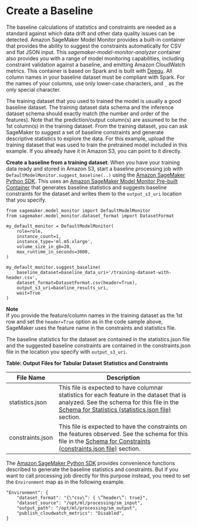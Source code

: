 # Create a Baseline<a name="model-monitor-create-baseline"></a>

The baseline calculations of statistics and constraints are needed as a standard against which data drift and other data quality issues can be detected\. Amazon SageMaker Model Monitor provides a built\-in container that provides the ability to suggest the constraints automatically for CSV and flat JSON input\. This *sagemaker\-model\-monitor\-analyzer* container also provides you with a range of model monitoring capabilities, including constraint validation against a baseline, and emitting Amazon CloudWatch metrics\. This container is based on Spark and is built with [Deequ](https://github.com/awslabs/deequ)\. All column names in your baseline dataset must be compliant with Spark\. For the names of your columns, use only lower\-case characters, and `_` as the only special character\.

The training dataset that you used to trained the model is usually a good baseline dataset\. The training dataset data schema and the inference dataset schema should exactly match \(the number and order of the features\)\. Note that the prediction/output column\(s\) are assumed to be the 1st column\(s\) in the training dataset\. From the training dataset, you can ask SageMaker to suggest a set of baseline constraints and generate descriptive statistics to explore the data\. For this example, upload the training dataset that was used to train the pretrained model included in this example\. If you already have it in Amazon S3, you can point to it directly\.

**Create a baseline from a training dataset**: When you have your training data ready and stored in Amazon S3, start a baseline processing job with `DefaultModelMonitor.suggest_baseline(..)` using the [Amazon SageMaker Python SDK](https://sagemaker.readthedocs.io)\. This uses an [Amazon SageMaker Model Monitor Pre\-built Container](model-monitor-pre-built-container.md) that generates baseline statistics and suggests baseline constraints for the dataset and writes them to the `output_s3_uri` location that you specify\.

```
from sagemaker.model_monitor import DefaultModelMonitor
from sagemaker.model_monitor.dataset_format import DatasetFormat

my_default_monitor = DefaultModelMonitor(
    role=role,
    instance_count=1,
    instance_type='ml.m5.xlarge',
    volume_size_in_gb=20,
    max_runtime_in_seconds=3600,
)

my_default_monitor.suggest_baseline(
    baseline_dataset=baseline_data_uri+'/training-dataset-with-header.csv',
    dataset_format=DatasetFormat.csv(header=True),
    output_s3_uri=baseline_results_uri,
    wait=True
)
```

**Note**  
If you provide the feature/column names in the training dataset as the 1st row and set the `header=True` option as in the code sample above, SageMaker uses the feature name in the constraints and statistics file\.

The baseline statistics for the dataset are contained in the statistics\.json file and the suggested baseline constraints are contained in the constraints\.json file in the location you specify with `output_s3_uri`\.


**Table: Output Files for Tabular Dataset Statistics and Constraints**  

| File Name | Description | 
| --- | --- | 
| statistics\.json | This file is expected to have columnar statistics for each feature in the dataset that is analyzed\. See the schema for this file in the [Schema for Statistics \(statistics\.json file\)](model-monitor-byoc-statistics.md) section\.  | 
| constraints\.json | This file is expected to have the constraints on the features observed\. See the schema for this file in the [Schema for Constraints \(constraints\.json file\)](model-monitor-byoc-constraints.md) section\.  | 

The [Amazon SageMaker Python SDK](https://sagemaker.readthedocs.io) provides convenience functions described to generate the baseline statistics and constraints\. But if you want to call processing job directly for this purpose instead, you need to set the `Environment` map as in the following example\.

```
"Environment": {
    "dataset_format": "{\"csv\”: { \”header\”: true}",
    "dataset_source": "/opt/ml/processing/sm_input",
    "output_path": "/opt/ml/processing/sm_output",
    "publish_cloudwatch_metrics": "Disabled",
}
```